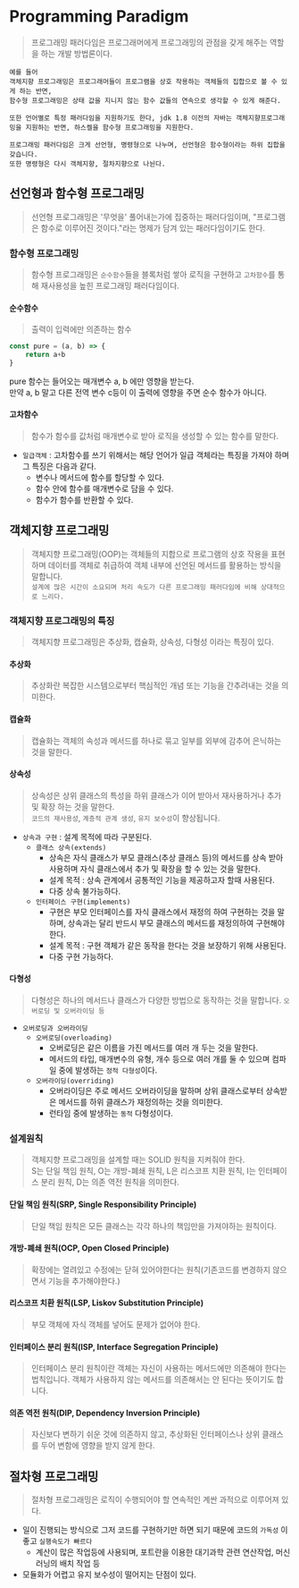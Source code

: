 # Programming Paradigm
> 프로그래밍 패러다임은 프로그래머에게 프로그래밍의 관점을 갖게 해주는 역할을 하는 개발 방법론이다.

```
예를 들어
객체지향 프로그래밍은 프로그래머들이 프로그램을 상호 작용하는 객체들의 집합으로 볼 수 있게 하는 반면,
함수형 프로그래밍은 상태 값을 지니지 않는 함수 값들의 연속으로 생각할 수 있게 해준다.

또한 언어별로 특정 패러다임을 지원하기도 한다, jdk 1.8 이전의 자바는 객체지향프로그래밍을 지원하는 반면, 하스켈을 함수형 프로그래밍을 지원한다.

프로그래밍 패러다임은 크게 선언형, 명령형으로 나누며, 선언형은 함수형이라는 하위 집합을 갖습니다.
또한 명령형은 다시 객체지향, 절차지향으로 나뉜다.
```

## 선언형과 함수형 프로그래밍
> 선언형 프로그래밍은 '무엇을' 풀어내는가에 집중하는 패러다임이며, "프로그램은 함수로 이루어진 것이다."라는 명제가 담겨 있는 패러다임이기도 한다.

### 함수형 프로그래밍
> 함수형 프로그래밍은 ```순수함수```들을 블록처럼 쌓아 로직을 구현하고 ```고차함수```를 통해 재사용성을 높힌 프로그래밍 패러다임이다.

#### 순수함수
> 출력이 입력에만 의존하는 함수
```javascript
const pure = (a, b) => {
    return a+b
}
```
pure 함수는 들어오는 매개변수 a, b 에만 영향을 받는다.<br>
만약 a, b 말고 다른 전역 변수 c등이 이 출력에 영향을 주면 순수 함수가 아니다.<br>

#### 고차함수
> 함수가 함수를 값처럼 매개변수로 받아 로직을 생성할 수 있는 함수를 말한다.

- ```일급객체``` : 고차함수를 쓰기 위해서는 해당 언어가 일급 객체라는 특징을 가져야 하며 그 특징은 다음과 같다.
  - 변수나 메서드에 함수를 할당할 수 있다.
  - 함수 안에 함수를 매개변수로 담을 수 있다.
  - 함수가 함수를 반환할 수 있다.

## 객체지향 프로그래밍
> 객체지향 프로그래밍(OOP)는 객체들의 지합으로 프로그램의 상호 작용을 표현하며 데이터를 객체로 취급하여 객체 내부에 선언된 메서드를 활용하는 방식을 말합니다.<br>
> ```설계에 많은 시간이 소요되며 처리 속도가 다른 프로그래밍 패러다임에 비해 상대적으로 느리다.```

### 객체지향 프로그래밍의 특징
> 객체지향 프로그래밍은 추상화, 캡슐화, 상속성, 다형성 이라는 특징이 있다.

#### 추상화
> 추상화란 복잡한 시스템으로부터 핵심적인 개념 또는 기능을 간추려내는 것을 의미한다.

#### 캡슐화
> 캡슐화는 객체의 속성과 메서드를 하나로 묶고 일부를 외부에 감추어 은닉하는 것을 말한다.

#### 상속성
> 상속성은 상위 클래스의 특성을 하위 클래스가 이어 받아서 재사용하거나 추가 및 확장 하는 것을 말한다.<br>
> ```코드의 재사용성```, ```계층적 관계 생성```, ```유지 보수성```이 향상됩니다.

- ```상속과 구현``` : 설계 목적에 따라 구분된다.
  - ```클래스 상속(extends)```
    - 상속은 자식 클래스가 부모 클래스(추상 클래스 등)의 메서드를 상속 받아 사용하며 자식 클래스에서 추가 및 확장을 할 수 있는 것을 말한다.
    - 설계 목적 : 상속 관계에서 공통적인 기능을 제공하고자 할때 사용된다.
    - 다중 상속 불가능하다.
  - ```인터페이스 구현(implements)```
    - 구현은 부모 인터페이스를 자식 클래스에서 재정의 하여 구현하는 것을 말하며, 상속과는 달리 반드시 부모 클래스의 메서드를 재정의하여 구현해야한다.
    - 설계 목적 : 구현 객체가 같은 동작을 한다는 것을 보장하기 위해 사용된다.
    - 다중 구현 가능하다.
#### 다형성
> 다형성은 하나의 메서드나 클래스가 다양한 방법으로 동작하는 것을 말합니다. ```오버로딩 및 오버라이딩 등```

- ```오버로딩과 오버라이딩```
  - ```오버로딩(overloading)```
    - 오버로딩은 같은 이름을 가진 메서드를 여러 개 두는 것을 말한다.
    - 메서드의 타입, 매개변수의 유형, 개수 등으로 여러 개를 둘 수 있으며 컴파일 중에 발생하는 `정적 다형성`이다.
  - ```오버라이딩(overriding)```
    - 오버라이딩은 주로 메서드 오버라이딩을 말하며 상위 클래스로부터 상속받은 메서드를 하위 클래스가 재정의하는 것을 의미한다.
    - 런타임 중에 발생하는 `동적` 다형성이다.

### 설계원칙
> 객체지향 프로그래밍을 설계할 때는 SOLID 원칙을 지켜줘야 한다.<br>
> S는 단일 책임 원칙, O는 개방-폐쇄 원칙, L은 리스코프 치환 원칙, I는 인터페이스 분리 원칙, D는 의존 역전 원칙을 의미한다.

#### 단일 책임 원칙(SRP, Single Responsibility Principle)
> 단일 책임 원칙은 모든 클래스는 각각 하나의 책임만을 가져야하는 원칙이다.<br>


#### 개방-폐쇄 원칙(OCP, Open Closed Principle)
> 확장에는 열려있고 수정에는 닫혀 있어야한다는 원칙(기존코드를 변경하지 않으면서 기능을 추가해야한다.)

#### 리스코프 치환 원칙(LSP, Liskov Substitution Principle)
> 부모 객체에 자식 객체를 넣어도 문제가 없어야 한다.

#### 인터페이스 분리 원칙(ISP, Interface Segregation Principle)
> 인터페이스 분리 원칙이란 객체는 자신이 사용하는 메서드에만 의존해야 한다는 법칙입니다. 객체가 사용하지 않는 메서드를 의존해서는 안 된다는 뜻이기도 합니다.

#### 의존 역전 원칙(DIP, Dependency Inversion Principle)
> 자신보다 변하기 쉬운 것에 의존하지 않고, 추상화된 인터페이스나 상위 클래스를 두어 변함에 영향을 받지 않게 한다.

## 절차형 프로그래밍
> 절차형 프로그래밍은 로직이 수행되어야 할 연속적인 계싼 과적으로 이루어져 있다.

- 일이 진행되는 방식으로 그저 코드를 구현하기만 하면 되기 때문에 코드의 ```가독성``` 이 좋고 ```실행속도가 빠르다```
  - 계산이 많은 작업등에 사용되며, 포트란을 이용한 대기과학 관련 연산작업, 머신 러닝의 배치 작업 등 
- 모듈화가 어렵고 유지 보수성이 떨어지는 단점이 있다.